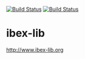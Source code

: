 [![Build Status](https://travis-ci.org/benEnsta/ibex-lib.svg?branch=with_cmake)](https://travis-ci.org/benEnsta/ibex-lib)
[![Build Status](https://ci.appveyor.com/api/projects/status/1wgoi7fwle6a2ph9/branch/with_cmake?svg=true)](https://ci.appveyor.com/project/benEnsta/ibex-lib/branch/with_cmake)

ibex-lib
========

http://www.ibex-lib.org
